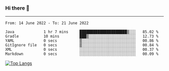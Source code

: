 ### Hi there 👋
---
<!--START_SECTION:waka-->

```text
From: 14 June 2022 - To: 21 June 2022

Java             1 hr 7 mins     █████████████████████▒░░░   85.02 %
Gradle           10 mins         ███▒░░░░░░░░░░░░░░░░░░░░░   12.73 %
YAML             0 secs          ▒░░░░░░░░░░░░░░░░░░░░░░░░   00.86 %
GitIgnore file   0 secs          ▒░░░░░░░░░░░░░░░░░░░░░░░░   00.84 %
XML              0 secs          ░░░░░░░░░░░░░░░░░░░░░░░░░   00.37 %
Markdown         0 secs          ░░░░░░░░░░░░░░░░░░░░░░░░░   00.09 %
```

<!--END_SECTION:waka-->

[![Top Langs](https://github-readme-stats.vercel.app/api/top-langs/?username=HyunAh-iia&layout=compact)](https://github.com/anuraghazra/github-readme-stats)
<!--
**HyunAh-iia/HyunAh-iia** is a ✨ _special_ ✨ repository because its `README.md` (this file) appears on your GitHub profile.

Here are some ideas to get you started:

- 🔭 I’m currently working on ...
- 🌱 I’m currently learning ...
- 👯 I’m looking to collaborate on ...
- 🤔 I’m looking for help with ...
- 💬 Ask me about ...
- 📫 How to reach me: ...
- 😄 Pronouns: ...
- ⚡ Fun fact: ...
-->

